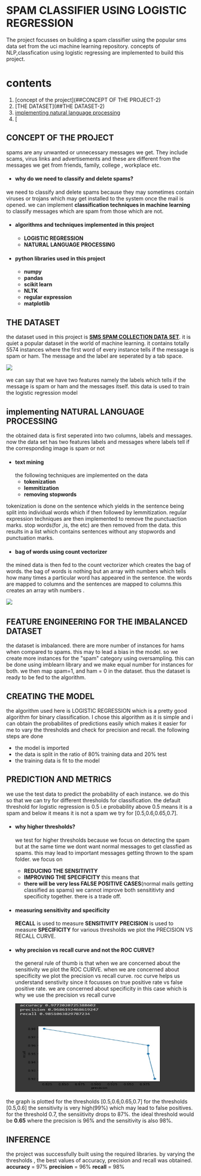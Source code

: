 
# SPAM CLASSIFIER USING LOGISTIC REGRESSION 
The project focusses on building a spam classifier using the popular sms data set from the uci machine learning repository.
concepts of NLP,classfication using logistic regressing are implemented to build this project. 
# contents
1. [concept of the project](##CONCEPT OF THE PROJECT-2)
2. [THE DATASET](##THE DATASET-2)
3. [implementing natural language processing](##heading-3)
4. [
## CONCEPT OF THE PROJECT
spams are any unwanted or unnecessary messages we get. They include scams, virus links and advertisements and these are different from the messages we get from friends, family, college , workplace etc. 
- #### why do we need to classify and delete spams?
we need to classify and delete spams because they may sometimes contain  viruses or trojans which may get installed to the system once the mail is opened.
we can implement **classification techniques in machine learning** to classify messages which are spam from those which are not. 
- #### algorithms and techniques implemented in this project
  - **LOGISTIC REGRESSION**
  - **NATURAL LANGUAGE PROCESSING**
 - #### python libraries used in this project
   - **numpy**
   - **pandas**
   - **scikit learn**
   - **NLTK**
   - **regular expression**
   - **matplotlib**
## THE DATASET
the dataset used in this project is [**SMS SPAM COLLECTION DATA SET**](https://archive.ics.uci.edu/ml/datasets/SMS+Spam+Collection). it is quiet a popular dataset in the world of machine learning. it contains totally 5574 instances where the first word of every instance tells if the message is spam or ham. The message and the label are seperated by a tab space.

![](https://github.com/uday1and100/machine-learning-and-deep-learning-projects/blob/master/Untitled.jpg)

we can say that we have two features namely the labels which tells if the message is spam or ham and the messages itself. this data is used to train the logistic regression model

## implementing NATURAL LANGUAGE PROCESSING
the obtained data is first seperated into two columns, labels and messages. 
now the data set has two features labels and messages where labels tell if the corresponding image is spam or not
 - #### text mining
   the following techniques are implemented on the data
     - **tokenization**
     - **lemmitization** 
     - **removing stopwords**
     
  tokenization is done on the sentence which yields in the sentence being split into individual words which if then followed by lemmitization.
  regular expression techniques are then implemented to remove the punctuaction marks. stop words(for ,is, the etc) are then removed from the data.
  this results in a list which contains sentences without any stopwords and punctuation marks.

 - #### bag of words using count vectorizer
the mined data is then fed to the count vectorizer which creates the bag of words. the bag of words is nothing but an array with numbers which tells how many times a particular word has appeared in the sentence. the words are mapped to columns and the sentences are mapped to columns.this creates an array wtih numbers . 

![](https://image.slidesharecdn.com/wordembedings-whythehype-151203065649-lva1-app6891/95/word-embeddings-why-the-hype-4-638.jpg?cb=1449126428)

## FEATURE ENGINEERING FOR THE IMBALANCED DATASET
the dataset is imbalanced. there are more number of instances for hams when compared to spams. this may to lead a bias in the model. so we create more instances for the "spam" category using oversampling. this can be done using imblearn library and we make equal number for instances for both.
we then map spam=1, and ham = 0 in the dataset. thus the dataset is ready to be fed to the algorithm.

## CREATING THE MODEL
  the algorithm used here is LOGISTIC REGRESSION which is a pretty good algorithm for binary classification. I chose this algorithm as it is simple and i can obtain the    probabilites of predictions easily which makes it easier for me to vary the thresholds and check for precision and recall. 
 the following steps are done
   - the model is imported
   - the data is split in the ratio of 80% training data and 20% test
   - the training data is fit to the model
## PREDICTION AND METRICS 
 we use the test data to predict the probability of each instance. we do this so that we can try for different thresholds for classification. the default threshold for logistic regression is 0.5 i.e probability above 0.5 means it is a spam and below it means it is not a spam
 we try for [0.5,0.6,0.65,0.7]. 
 
 - #### why higher thresholds?
   we test for higher thresholds because we focus on detecting the spam but at the same time we dont want normal messages to get classfied as spams. this may lead to important messages getting thrown to the spam folder. we focus on
   - **REDUCING THE SENSITIVITY**
   - **IMPROVING THE SPECIFICITY**
   this means that 
   - **there will be very less FALSE POSITIVE CASES**(normal mails getting classified as spams)
 we cannot improve both sensititivty and specificity together. there is a trade off. 
 
 - #### measuring sensitivity and specificity
   **RECALL** is used to measure **SENSITIVITY**
   **PRECISION** is used to measure **SPECIFICITY**
   for various thresholds we plot the PRECISION VS RECALL CURVE. 
   
 - #### why precision vs recall curve and not the ROC CURVE?
   the general rule of thumb is that when we are concerned about the sensitivity we plot the ROC CURVE. when we are concerned about specificity we plot the precision vs recall curve. roc curve helps us understand senstivity since it focusses on true positive rate vs false positive rate. we are concerned about specificity in this case which is why we use the precision vs recall curve
    
   ![](https://github.com/uday1and100/Spam-classifier-using-logistic-regression/blob/master/acc.jpg)
   
the graph is plotted for the thresholds [0.5,0.6,0.65,0.7] 
for the thresholds [0.5,0.6] the sensitivity is very high(99%) which may lead to false positives. for the threshold 0.7, the sensiitivity drops to 87%. the ideal threshold would be **0.65** where the precision is 96% and the sensitivity is also 98%.

## INFERENCE
the project was successfully built using the required libraries. by varying the thresholds , the best values of accuracy, precision and recall was obtained.
**accuracy** = 97%
**precision** = 96%
**recall** = 98%
   
   
   
